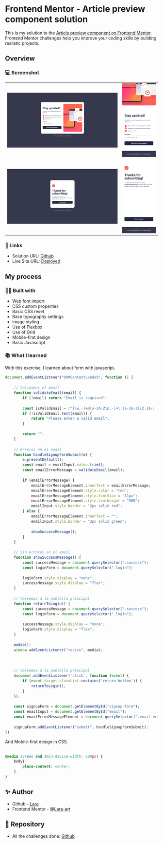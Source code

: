 # Frontend Mentor - Article preview component solution

This is my solution to the <a href="https://www.frontendmentor.io/challenges/newsletter-signup-form-with-success-message-3FC1AZbNrv"> Article preview component on Frontend Mentor</a>.<br> Frontend Mentor challenges help you improve your coding skills by building realistic projects. 


## Overview

### 💻 Screenshot

<table>
  <tr>
    <td style="width: 75%;"><img src="https://github.com/Lara-art/Newsletter/blob/main/screenshot/Desktop.png" alt="Vista de Escritorio" style="width: 100%;"/></td>
    <td style="width: 25%;"><img src="https://github.com/Lara-art/Newsletter/blob/main/screenshot/Mobile.png"  alt="Vista Móvil" style="width: 100%;"/></td>
  </tr>
  <tr>
    <td style="width: 75%;"><img src="https://github.com/Lara-art/Newsletter/blob/main/screenshot/Desktop-Success_Message.png" alt="Vista de Escritorio" style="width: 100%;"/></td>
    <td style="width: 25%;"><img src="https://github.com/Lara-art/Newsletter/blob/main/screenshot/Mobile-Success_Message.png"  alt="Vista Móvil" style="width: 100%;"/></td>
  </tr>
</table>

### 🔗 Links

- Solution URL: [Github](https://github.com/Lara-art/Newsletter)
- Live Site URL: [Deployed](https://lara-art.github.io/Newsletter)

## My process

### 👩‍💻 Built with

- Web font import
- CSS custom properties
- Basic CSS reset
- Base typography settings
- Image styling
- Use of Flexbox
- Use of Grid
- Mobile-first design
- Basic Javascript


### 📚 What I learned

With this exercise, I learned about form with javascript.


```javascript
document.addEventListener("DOMContentLoaded", function () {

    // Validamos el email
    function validateEmail(email) {
        if (!email) return "Email is required";

        const isValidEmail = /^[\w.-]+@[a-zA-Z\d.-]+\.[a-zA-Z]{2,}$/;
        if (!isValidEmail.test(email)) {
            return "Please enter a valid email";
        }

        return "";
    }

    // Errores en el email
    function handleSignupFormSubmit(e) {
        e.preventDefault();
        const email = emailInput.value.trim();
        const emailErrorMessage = validateEmail(email);

        if (emailErrorMessage) {
            emailErrorMessageElement.innerText = emailErrorMessage;
            emailErrorMessageElement.style.color = "red";
            emailErrorMessageElement.style.fontSize = "11px";
            emailErrorMessageElement.style.fontWeight = "500";
            emailInput.style.border = "2px solid red";
        } else {
            emailErrorMessageElement.innerText = "";
            emailInput.style.border = "2px solid green";

            showSuccessMessage();
        }
    }

    // Sin errores en el email
    function showSuccessMessage() {
        const successMessage = document.querySelector(".success");
        const loginForm = document.querySelector(".login");

        loginForm.style.display = "none";
        successMessage.style.display = "flex";
    }

    // Volvemos a la pantalla principal
    function returnToLogin() {
        const successMessage = document.querySelector(".success");
        const loginForm = document.querySelector(".login");

        successMessage.style.display = "none";
        loginForm.style.display = "flex";
    }

    media();
    window.addEventListener("resize", media);



    // Volvemos a la pantalla principal
    document.addEventListener('click', function (event) {
        if (event.target.classList.contains('return-button')) {
            returnToLogin();
        }
    });

    const signupForm = document.getElementById("signup-form");
    const emailInput = document.getElementById("email");
    const emailErrorMessageElement = document.querySelector(".email-error");

    signupForm.addEventListener("submit", handleSignupFormSubmit);
})

```
And Mobile-first design in CSS.

```css

@media screen and (min-device-width: 600px) {
    body{
        place-content: center;
    }
}

```


## ✨ Author

- Github - [Lara](https://github.com/Lara-art)
- Frontend Mentor - [@Lara-art](https://www.frontendmentor.io/profile/Lara-art)

## 📂 Repository

- All the challenges done: [Github](https://github.com/Lara-art/My-Frontend-Mentor-Repository)
